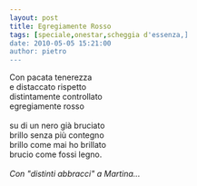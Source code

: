 ```yaml
---
layout: post
title: Egregiamente Rosso
tags: [speciale,onestar,scheggia d'essenza,]
date: 2010-05-05 15:21:00
author: pietro
---
```

Con pacata tenerezza<br/>e distaccato rispetto<br/>distintamente controllato<br/>egregiamente rosso<br/><br/>su di un nero già bruciato<br/>brillo senza più contegno<br/>brillo come mai ho brillato<br/>brucio come fossi legno.<br/><br/><span style="font-style: italic">Con "distinti abbracci" a Martina... </span>
